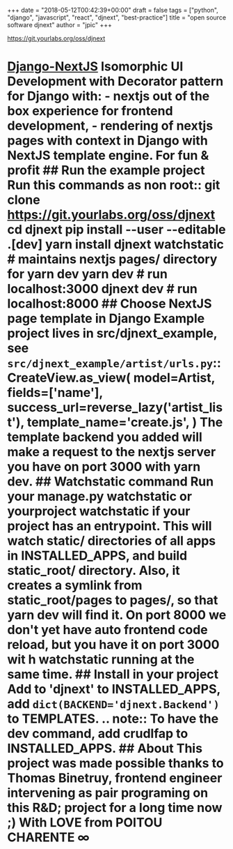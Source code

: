 +++
date = "2018-05-12T00:42:39+00:00"
draft = false
tags = ["python", "django", "javascript", "react", "djnext", "best-practice"]
title = "open source software djnext"
author = "jpic"
+++

https://git.yourlabs.org/oss/djnext

# [Django-NextJS](https://git.yourlabs.org/oss/djnext) Isomorphic UI Development with Decorator pattern for Django with: \- nextjs out of the box experience for frontend development, \- rendering of nextjs pages with context in Django with NextJS template engine. For fun & profit ## Run the example project Run this commands as non root:: git clone https://git.yourlabs.org/oss/djnext cd djnext pip install --user --editable .[dev] yarn install djnext watchstatic # maintains nextjs pages/ directory for yarn dev yarn dev # run localhost:3000 djnext dev # run localhost:8000 ## Choose NextJS page template in Django Example project lives in src/djnext_example, see ``src/djnext_example/artist/urls.py``:: CreateView.as_view( model=Artist, fields=['name'], success_url=reverse_lazy('artist_list'), template_name='create.js', ) The template backend you added will make a request to the nextjs server you have on port 3000 with yarn dev. ## Watchstatic command Run your manage.py watchstatic or yourproject watchstatic if your project has an entrypoint. This will watch static/ directories of all apps in INSTALLED_APPS, and build static_root/ directory. Also, it creates a symlink from static_root/pages to pages/, so that yarn dev will find it. On port 8000 we don't yet have auto frontend code reload, but you have it on port 3000 wit h watchstatic running at the same time. ## Install in your project Add to 'djnext' to INSTALLED_APPS, add ``dict(BACKEND='djnext.Backend')`` to TEMPLATES. .. note:: To have the dev command, add crudlfap to INSTALLED_APPS. ## About This project was made possible thanks to Thomas Binetruy, frontend engineer intervening as pair programing on this R&amp;D; project for a long time now ;) With LOVE from POITOU CHARENTE ∞
